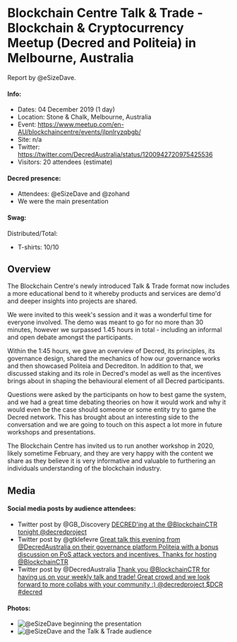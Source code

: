 # Blockchain Centre Talk & Trade - Blockchain & Cryptocurrency Meetup (Decred and Politeia) in Melbourne, Australia

Report by @eSizeDave.

#### Info:

- Dates: 04 December 2019 (1 day)
- Location: Stone & Chalk, Melbourne, Australia
- Event: https://www.meetup.com/en-AU/blockchaincentre/events/jlpnlryzqbgb/
- Site: n/a
- Twitter: https://twitter.com/DecredAustralia/status/1200942720975425536
- Visitors: 20 attendees (estimate)

#### Decred presence:

- Attendees: @eSizeDave and @zohand
- We were the main presentation

#### Swag:

Distributed/Total:

- T-shirts: 10/10

## Overview

The Blockchain Centre's newly introduced Talk & Trade format now includes a more educational bend to it whereby products and services are demo'd and deeper insights into projects are shared.

We were invited to this week's session and it was a wonderful time for everyone involved. The demo was meant to go for no more than 30 minutes, however we surpassed 1.45 hours in total - including an informal and open debate amongst the participants.

Within the 1:45 hours, we gave an overview of Decred, its principles, its governance design, shared the mechanics of how our governance works and then showcased Politeia and Decrediton. In addition to that, we discussed staking and its role in Decred's model as well as the incentives brings about in shaping the behavioural element of all Decred participants.

Questions were asked by the participants on how to best game the system, and we had a great time debating theories on how it would work and why it would even be the case should someone or some entity try to game the Decred network. This has brought about an interesting side to the conversation and we are going to touch on this aspect a lot more in future workshops and presentations.

The Blockchain Centre has invited us to run another workshop in 2020, likely sometime February, and they are very happy with the content we share as they believe it is very informative and valuable to furthering an individuals understanding of the blockchain industry.

## Media

#### Social media posts by audience attendees:

- Twitter post by @GB_Discovery [DECRED'ing at the @BlockchainCTR tonight @decredproject](https://twitter.com/GB_Discovery/status/1202127915430756353)
- Twitter post by @gtklefevre [Great talk this evening from @DecredAustralia on their governance platform Politeia with a bonus discussion on PoS attack vectors and incentives. Thanks for hosting @BlockchainCTR](https://twitter.com/gtklefevre/status/1202147360601559040)
- Twitter post by @DecredAustralia [Thank you @BlockchainCTR for having us on your weekly talk and trade! Great crowd and we look forward to more collabs with your community :) @decredproject \$DCR #decred](https://twitter.com/DecredAustralia/status/1203848619415097344?s=20)

#### Photos:

- ![@eSizeDave beginning the presentation](https://pbs.twimg.com/media/EK7Q9SuU8AAksH9?format=jpg&name=4096x4096 "@eSizeDave beginning the presentation")
- ![@eSizeDave and the Talk & Trade audience](https://pbs.twimg.com/media/ELTt7pHU8AASD2t?format=jpg&name=900x900 "@eSizeDave and the Talk & Trade audience")
